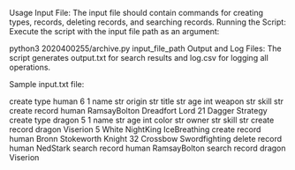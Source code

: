 Usage
Input File: The input file should contain commands for creating types, records, deleting records, and searching records.
Running the Script: Execute the script with the input file path as an argument:

python3 2020400255/archive.py input_file_path
Output and Log Files: The script generates output.txt for search results and log.csv for logging all operations.

Sample input.txt file:

create type human 6 1 name str origin str title str age int weapon str skill str
create record human RamsayBolton Dreadfort Lord 21 Dagger Strategy
create type dragon 5 1 name str age int color str owner str skill str
create record dragon Viserion 5 White NightKing IceBreathing
create record human Bronn Stokeworth Knight 32 Crossbow Swordfighting
delete record human NedStark
search record human RamsayBolton
search record dragon Viserion